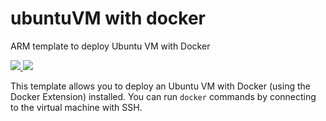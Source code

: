 # ubuntuVM with docker

ARM template to deploy Ubuntu VM with Docker

<a href="https://portal.azure.com/#create/Microsoft.Template/uri/https%3A%2F%2Fraw.githubusercontent.com%2FdaveRendon%2FubuntuVM-docker%2Fmaster%2FubuntuVM-docker%2Fazuredeploy.json" target="_blank">
    <img src="http://azuredeploy.net/deploybutton.png"/>
</a>
</a>
<a href="http://armviz.io/#/?load=https://github.com/daveRendon/ubuntuVM-docker/blob/master/azuredeploy.json" target="_blank">
    <img src="http://armviz.io/visualizebutton.png"/>
</a>

This template allows you to deploy an Ubuntu VM with Docker (using the Docker Extension) installed.
You can run `docker` commands by connecting to the virtual machine with SSH.

